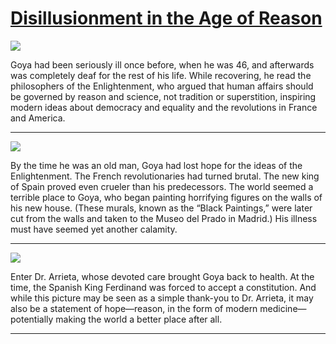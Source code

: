 # [Disillusionment in the Age of Reason](http://artsmia.github.io/griot/#/stories/1126)

![](http://cdn.dx.artsmia.org/thumbs/tn_mia_6008087.jpg)

Goya had been seriously ill once before, when he was 46, and afterwards was completely deaf for the rest of his life. While recovering, he read the philosophers of the Enlightenment, who argued that human affairs should be governed by reason and science, not tradition or superstition, inspiring modern ideas about democracy and equality and the revolutions in France and America.

---

![](http://cdn.dx.artsmia.org/thumbs/tn_2014_TDX_MIAArtStories_397.jpg)

By the time he was an old man, Goya had lost hope for the ideas of the Enlightenment. The French revolutionaries had turned brutal. The new king of Spain proved even crueler than his predecessors. The world seemed a terrible place to Goya, who began painting horrifying figures on the walls of his new house. (These murals, known as the “Black Paintings,” were later cut from the walls and taken to the Museo del Prado in Madrid.) His illness must have seemed yet another calamity.

---

![](http://cdn.dx.artsmia.org/thumbs/tn_mia_6008100.jpg)

Enter Dr. Arrieta, whose devoted care brought Goya back to health. At the time, the Spanish King Ferdinand was forced to accept a constitution. And while this picture may be seen as a simple thank-you to Dr. Arrieta, it may also be a statement of hope—reason, in the form of modern medicine—potentially making the world a better place after all.

---
